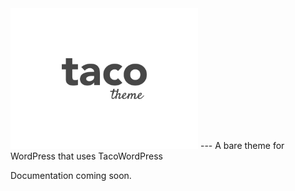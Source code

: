 

<img alt="Taco Theme Logo" src="https://raw.githubusercontent.com/tacowordpress/taco-theme/master/src/screenshot.png" width="300">
---
A bare theme for WordPress that uses TacoWordPress

Documentation coming soon.
